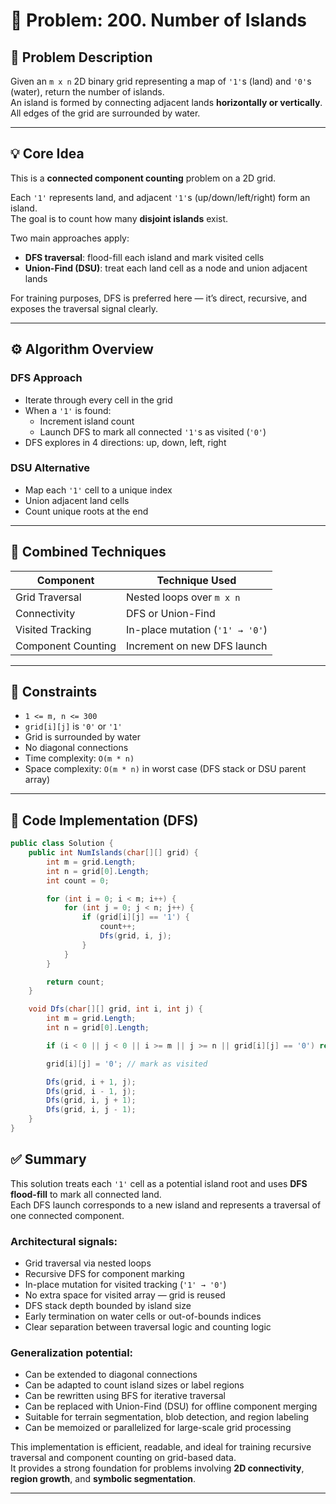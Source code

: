 # 📘 Problem: 200. Number of Islands

## 🧩 Problem Description  
Given an `m x n` 2D binary grid representing a map of `'1'`s (land) and `'0'`s (water), return the number of islands.  
An island is formed by connecting adjacent lands **horizontally or vertically**.  
All edges of the grid are surrounded by water.

---

## 💡 Core Idea  
This is a **connected component counting** problem on a 2D grid.

Each `'1'` represents land, and adjacent `'1'`s (up/down/left/right) form an island.  
The goal is to count how many **disjoint islands** exist.

Two main approaches apply:
- **DFS traversal**: flood-fill each island and mark visited cells  
- **Union-Find (DSU)**: treat each land cell as a node and union adjacent lands

For training purposes, DFS is preferred here — it’s direct, recursive, and exposes the traversal signal clearly.

---

## ⚙️ Algorithm Overview

### DFS Approach  
- Iterate through every cell in the grid  
- When a `'1'` is found:
  - Increment island count  
  - Launch DFS to mark all connected `'1'`s as visited (`'0'`)  
- DFS explores in 4 directions: up, down, left, right

### DSU Alternative  
- Map each `'1'` cell to a unique index  
- Union adjacent land cells  
- Count unique roots at the end

---

## 🧠 Combined Techniques

| Component           | Technique Used                  |
|--------------------|----------------------------------|
| Grid Traversal      | Nested loops over `m x n`        |
| Connectivity        | DFS or Union-Find                |
| Visited Tracking    | In-place mutation (`'1' → '0'`)  |
| Component Counting  | Increment on new DFS launch      |

---

## 🧪 Constraints

- `1 <= m, n <= 300`  
- `grid[i][j]` is `'0'` or `'1'`  
- Grid is surrounded by water  
- No diagonal connections  
- Time complexity: `O(m * n)`  
- Space complexity: `O(m * n)` in worst case (DFS stack or DSU parent array)

---

## 🧱 Code Implementation (DFS)

```csharp
public class Solution {
    public int NumIslands(char[][] grid) {
        int m = grid.Length;
        int n = grid[0].Length;
        int count = 0;

        for (int i = 0; i < m; i++) {
            for (int j = 0; j < n; j++) {
                if (grid[i][j] == '1') {
                    count++;
                    Dfs(grid, i, j);
                }
            }
        }

        return count;
    }

    void Dfs(char[][] grid, int i, int j) {
        int m = grid.Length;
        int n = grid[0].Length;

        if (i < 0 || j < 0 || i >= m || j >= n || grid[i][j] == '0') return;

        grid[i][j] = '0'; // mark as visited

        Dfs(grid, i + 1, j);
        Dfs(grid, i - 1, j);
        Dfs(grid, i, j + 1);
        Dfs(grid, i, j - 1);
    }
}
```

## ✅ Summary

This solution treats each `'1'` cell as a potential island root and uses **DFS flood-fill** to mark all connected land.  
Each DFS launch corresponds to a new island and represents a traversal of one connected component.

### Architectural signals:
- Grid traversal via nested loops  
- Recursive DFS for component marking  
- In-place mutation for visited tracking (`'1' → '0'`)  
- No extra space for visited array — grid is reused  
- DFS stack depth bounded by island size  
- Early termination on water cells or out-of-bounds indices  
- Clear separation between traversal logic and counting logic

### Generalization potential:
- Can be extended to diagonal connections  
- Can be adapted to count island sizes or label regions  
- Can be rewritten using BFS for iterative traversal  
- Can be replaced with Union-Find (DSU) for offline component merging  
- Suitable for terrain segmentation, blob detection, and region labeling  
- Can be memoized or parallelized for large-scale grid processing

This implementation is efficient, readable, and ideal for training recursive traversal and component counting on grid-based data.  
It provides a strong foundation for problems involving **2D connectivity**, **region growth**, and **symbolic segmentation**.

---
